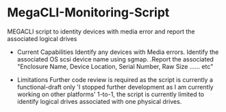 # MegaCLI-Monitoring-Script

MEGACLI script to identity devices with media error and report the associated logical drives

- Current Capabilities
Identify any devices with Media errors.
Identify the associated OS scsi device name using sgmap.
.Report the associated "Enclosure Name, Device Location, Serial Number, Raw Size ...... etc"

- Limitations
Further code review is required as the script is currently a functional-draft only 'I stopped further development as I am currently working on other platforms'
1-to-1, the script is currently limited to identify logical drives associated with one physical drives.
